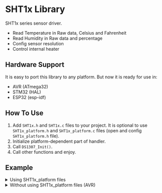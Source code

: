# SHT1x Library
SHT1x series sensor driver.
- Read Temperature in Raw data, Celsius and Fahrenheit
- Read Humidity in Raw data and percentage
- Config sensor resolution
- Control internal heater

## Hardware Support
It is easy to port this library to any platform. But now it is ready for use in:
- AVR (ATmega32)
- STM32 (HAL)
- ESP32 (esp-idf)

## How To Use
1. Add `SHT1x.h` and `SHT1x.c` files to your project.  It is optional to use `SHT1x_platform.h` and `SHT1x_platform.c` files (open and config `SHT1x_platform.h` file).
2. Initialize platform-dependent part of handler.
4. Call `DS1307_Init()`.
5. Call other functions and enjoy.

## Example
<details>
<summary>Using SHT1x_platform files</summary>

```c
#include <stdio.h>
#include "SHT1x.h"
#include "SHT1x_platform.h"

int main(void)
{
  SHT1x_Handler_t Handler;
  SHT1x_Sample_t  Sample;

  SHT1x_Platform_Init(&Handler);
  SHT1x_Init(&Handler);

  while (1)
  {
    SHT1x_ReadSample(&Handler, &Sample);
    printf("Temperature: %f°C\r\n"
           "Humidity: %f%%\r\n\r\n",
           Sample.TempCelsius,
           Sample.HumidityPercent);
  }

  SHT1x_DeInit(&Handler);
  return 0;
}
```
</details>


<details>
<summary>Without using SHT1x_platform files (AVR)</summary>

```c
#include <stdio.h>
#include <avr/io.h>
#define F_CPU 8000000
#include <util/delay.h>
#include "SHT1x.h"

#define DATA_DDR  DDRA
#define DATA_PORT PORTA
#define DATA_PIN  PINA
#define DATA_NUM  0

#define SCK_DDR   DDRA
#define SCK_PORT  PORTA
#define SCK_NUM   1


void SHT1x_Platform_DataDeInit(void)
{
  DATA_PORT &= ~(1<<DATA_NUM);
  DATA_DDR &= ~(1<<DATA_NUM);
}
void SHT1x_Platform_DataConfigOut(void)
{
  DATA_DDR |= (1<<DATA_NUM);
}
void SHT1x_Platform_DataConfigIn(void)
{
  DATA_DDR &= ~(1<<DATA_NUM);
}
void SHT1x_Platform_DataWriteHigh(void)
{
  DATA_PORT |= (1<<DATA_NUM);
}
void SHT1x_Platform_DataWriteLow(void)
{
  DATA_PORT &= ~(1<<DATA_NUM);
}
uint8_t SHT1x_Platform_DataRead(void)
{
  return (DATA_PIN >> DATA_NUM) & 0x01;
}


void SHT1x_Platform_SckDeInit(void)
{
  SCK_PORT &= ~(1<<SCK_NUM);
  SCK_DDR &= ~(1<<SCK_NUM);
}
void SHT1x_Platform_SckConfigOut(void)
{
  SCK_DDR |= (1<<SCK_NUM);
}
void SHT1x_Platform_SckWriteHigh(void)
{
  SCK_PORT |= (1<<SCK_NUM);
}
void SHT1x_Platform_SckWriteLow(void)
{
  SCK_PORT &= ~(1<<SCK_NUM);
}


void SHT1x_Platform_DelayMs(uint8_t Delay)
{
  for (; Delay; --Delay)
    _delay_ms(1);
}
void SHT1x_Platform_DelayUs(uint8_t Delay)
{
  for (; Delay; --Delay)
    _delay_us(1);
}


int main(void)
{
  SHT1x_Handler_t Handler;
  SHT1x_Sample_t  Sample;

  Handler.DataDeInit    = SHT1x_Platform_DataDeInit;
  Handler.DataConfigOut = SHT1x_Platform_DataConfigOut;
  Handler.DataConfigIn  = SHT1x_Platform_DataConfigIn;
  Handler.DataWriteHigh = SHT1x_Platform_DataWriteHigh;
  Handler.DataWriteLow  = SHT1x_Platform_DataWriteLow;
  Handler.DataRead      = SHT1x_Platform_DataRead;
  Handler.SckDeInit     = SHT1x_Platform_SckDeInit;
  Handler.SckConfigOut  = SHT1x_Platform_SckConfigOut;
  Handler.SckWriteHigh  = SHT1x_Platform_SckWriteHigh;
  Handler.SckWriteLow   = SHT1x_Platform_SckWriteLow;
  Handler.DelayMs       = SHT1x_Platform_DelayMs;
  Handler.DelayUs       = SHT1x_Platform_DelayUs;

  SHT1x_Init(&Handler);

  while (1)
  {
    SHT1x_ReadSample(&Handler, &Sample);
    printf("Temperature: %f°C\r\n"
           "Humidity: %f%%\r\n\r\n",
           Sample.TempCelsius,
           Sample.HumidityPercent);
  }

  SHT1x_DeInit(&Handler);
  return 0;
}
```
</details>
